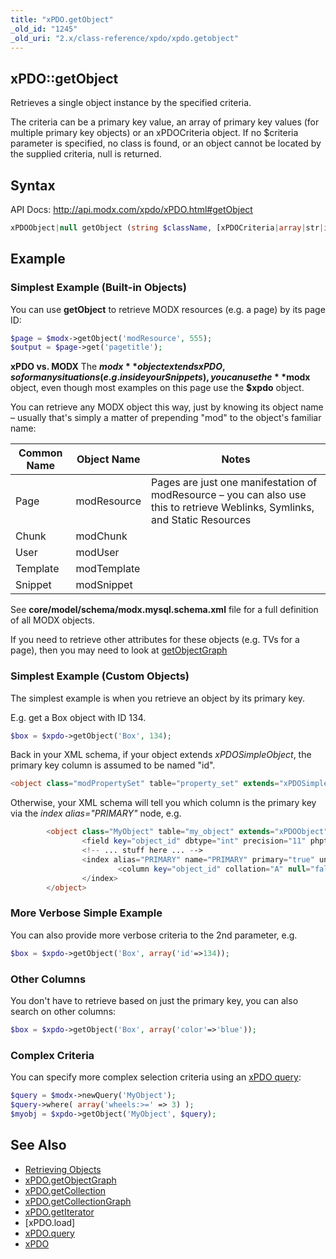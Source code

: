 ```yaml
---
title: "xPDO.getObject"
_old_id: "1245"
_old_uri: "2.x/class-reference/xpdo/xpdo.getobject"
---
```


## xPDO::getObject

Retrieves a single object instance by the specified criteria.

The criteria can be a primary key value, an array of primary key values (for multiple primary key objects) or an xPDOCriteria object. If no $criteria parameter is specified, no class is found, or an object cannot be located by the supplied criteria, null is returned.

## Syntax

API Docs: <http://api.modx.com/xpdo/xPDO.html#getObject>

``` php 
xPDOObject|null getObject (string $className, [xPDOCriteria|array|str|int $criteria = null], [bool|int $cacheFlag = true])
```

## Example

### Simplest Example (Built-in Objects)

You can use **getObject** to retrieve MODX resources (e.g. a page) by its page ID:

``` php 
$page = $modx->getObject('modResource', 555);
$output = $page->get('pagetitle');
```

**xPDO vs. MODX**
The **$modx** object extends xPDO, so for many situations (e.g. inside your Snippets), you can use the **$modx** object, even though most examples on this page use the **$xpdo** object.

You can retrieve any MODX object this way, just by knowing its object name – usually that's simply a matter of prepending "mod" to the object's familiar name:

| Common Name | Object Name | Notes |
|-------------|-------------|-------|
| Page | modResource | Pages are just one manifestation of modResource – you can also use this to retrieve Weblinks, Symlinks, and Static Resources |
| Chunk | modChunk |  |
| User | modUser |  |
| Template | modTemplate |  |
| Snippet | modSnippet |  |
See **core/model/schema/modx.mysql.schema.xml** file for a full definition of all MODX objects.

If you need to retrieve other attributes for these objects (e.g. TVs for a page), then you may need to look at [getObjectGraph](xpdo/class-reference/xpdo/xpdo.getobjectgraph "xPDO.getObjectGraph")

### Simplest Example (Custom Objects)

The simplest example is when you retrieve an object by its primary key.

E.g. get a Box object with ID 134.

``` php 
$box = $xpdo->getObject('Box', 134);
```

Back in your XML schema, if your object extends _xPDOSimpleObject_, the primary key column is assumed to be named "id".

``` php 
<object class="modPropertySet" table="property_set" extends="xPDOSimpleObject">
```

Otherwise, your XML schema will tell you which column is the primary key via the _index alias="PRIMARY"_ node, e.g.

``` php 
        <object class="MyObject" table="my_object" extends="xPDOObject">
                <field key="object_id" dbtype="int" precision="11" phptype="integer" null="false" index="pk"  generated="native" />
                <!-- ... stuff here ... -->
                <index alias="PRIMARY" name="PRIMARY" primary="true" unique="true">
                        <column key="object_id" collation="A" null="false" />
                </index>
        </object>
```

### More Verbose Simple Example

You can also provide more verbose criteria to the 2nd parameter, e.g.

``` php 
$box = $xpdo->getObject('Box', array('id'=>134));
```

### Other Columns

You don't have to retrieve based on just the primary key, you can also search on other columns:

``` php 
$box = $xpdo->getObject('Box', array('color'=>'blue'));
```

### Complex Criteria

You can specify more complex selection criteria using an [xPDO query](xpdo/class-reference/xpdo/xpdo.newquery "xPDO.newQuery"):

``` php 
$query = $modx->newQuery('MyObject');
$query->where( array('wheels:>=' => 3) );
$myobj = $xpdo->getObject('MyObject', $query);
```

## See Also

- [Retrieving Objects](xpdo/getting-started/using-your-xpdo-model/retrieving-objects "Retrieving Objects")
- [xPDO.getObjectGraph](xpdo/class-reference/xpdo/xpdo.getobjectgraph "xPDO.getObjectGraph")
- [xPDO.getCollection](xpdo/class-reference/xpdo/xpdo.getcollection "xPDO.getCollection")
- [xPDO.getCollectionGraph](xpdo/class-reference/xpdo/xpdo.getcollectiongraph "xPDO.getCollectionGraph")
- [xPDO.getIterator](xpdo/class-reference/xpdo/xpdo.getiterator "xPDO.getIterator")
- \[xPDO.load\]
- [xPDO.query](xpdo/class-reference/xpdo/xpdo.query "xPDO.query")
- [xPDO](xpdo/class-reference/xpdo "xPDO")